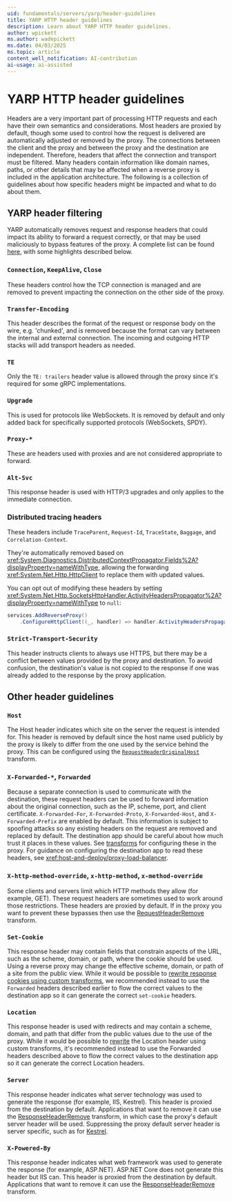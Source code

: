 ```yaml
---
uid: fundamentals/servers/yarp/header-guidelines
title: YARP HTTP header guidelines
description: Learn about YARP HTTP header guidelines.
author: wpickett
ms.author: wadepickett
ms.date: 04/03/2025
ms.topic: article
content_well_notification: AI-contribution
ai-usage: ai-assisted
---
```

# YARP HTTP header guidelines

Headers are a very important part of processing HTTP requests and each have their own semantics and considerations. Most headers are proxied by default, though some used to control how the request is delivered are automatically adjusted or removed by the proxy. The connections between the client and the proxy and between the proxy and the destination are independent. Therefore, headers that affect the connection and transport must be filtered. Many headers contain information like domain names, paths, or other details that may be affected when a reverse proxy is included in the application architecture. The following is a collection of guidelines about how specific headers might be impacted and what to do about them.

## YARP header filtering

YARP automatically removes request and response headers that could impact its ability to forward a request correctly, or that may be used maliciously to bypass features of the proxy. A complete list can be found [here](https://github.com/microsoft/reverse-proxy/blob/main/src/ReverseProxy/Forwarder/RequestUtilities.cs#L71), with some highlights described below.

### `Connection`, `KeepAlive`, `Close`

These headers control how the TCP connection is managed and are removed to prevent impacting the connection on the other side of the proxy.

### `Transfer-Encoding`

This header describes the format of the request or response body on the wire, e.g. 'chunked', and is removed because the format can vary between the internal and external connection. The incoming and outgoing HTTP stacks will add transport headers as needed.

### `TE`

Only the `TE: trailers` header value is allowed through the proxy since it's required for some gRPC implementations.

### `Upgrade`

This is used for protocols like WebSockets. It is removed by default and only added back for specifically supported protocols (WebSockets, SPDY).

### `Proxy-*`

These are headers used with proxies and are not considered appropriate to forward.

### `Alt-Svc`

This response header is used with HTTP/3 upgrades and only applies to the immediate connection.

### Distributed tracing headers

These headers include `TraceParent`, `Request-Id`, `TraceState`, `Baggage`, and `Correlation-Context`.

They're automatically removed based on <xref:System.Diagnostics.DistributedContextPropagator.Fields%2A?displayProperty=nameWithType>, allowing the forwarding <xref:System.Net.Http.HttpClient> to replace them with updated values.

You can opt out of modifying these headers by setting <xref:System.Net.Http.SocketsHttpHandler.ActivityHeadersPropagator%2A?displayProperty=nameWithType> to `null`:

```csharp
services.AddReverseProxy()
    .ConfigureHttpClient((_, handler) => handler.ActivityHeadersPropagator = null);
```

### `Strict-Transport-Security`

This header instructs clients to always use HTTPS, but there may be a conflict between values provided by the proxy and destination. To avoid confusion, the destination's value is not copied to the response if one was already added to the response by the proxy application.

## Other header guidelines

### `Host`

The Host header indicates which site on the server the request is intended for. This header is removed by default since the host name used publicly by the proxy is likely to differ from the one used by the service behind the proxy. This can be configured using the [`RequestHeaderOriginalHost`](xref:fundamentals/servers/yarp/transforms#requestheaderoriginalhost) transform.

### `X-Forwarded-*`, `Forwarded`

Because a separate connection is used to communicate with the destination, these request headers can be used to forward information about the original connection, such as the IP, scheme, port, and client certificate. `X-Forwarded-For`, `X-Forwarded-Proto`, `X-Forwarded-Host`, and `X-Forwarded-Prefix` are enabled by default. This information is subject to spoofing attacks so any existing headers on the request are removed and replaced by default. The destination app should be careful about how much trust it places in these values. See [transforms](xref:fundamentals/servers/yarp/transforms#defaults) for configuring these in the proxy. For guidance on configuring the destination app to read these headers, see <xref:host-and-deploy/proxy-load-balancer>.

### `X-http-method-override`, `x-http-method`, `x-method-override`

Some clients and servers limit which HTTP methods they allow (for example, GET). These request headers are sometimes used to work around those restrictions. These headers are proxied by default. If in the proxy you want to prevent these bypasses then use the [RequestHeaderRemove](xref:fundamentals/servers/yarp/transforms#requestheaderremove) transform.

### `Set-Cookie`

This response header may contain fields that constrain aspects of the URL, such as the scheme, domain, or path, where the cookie should be used. Using a reverse proxy may change the effective scheme, domain, or path of a site from the public view. While it would be possible to [rewrite response cookies using custom transforms](https://github.com/microsoft/reverse-proxy/issues/1109), we recommended instead to use the `Forwarded` headers described earlier to flow the correct values to the destination app so it can generate the correct `set-cookie` headers.

### `Location`

This response header is used with redirects and may contain a scheme, domain, and path that differ from the public values due to the use of the proxy. While it would be possible to [rewrite](https://github.com/microsoft/reverse-proxy/discussions/466) the Location header using custom transforms, it's recommended instead to use the Forwarded headers described above to flow the correct values to the destination app so it can generate the correct Location headers. 

### `Server`

This response header indicates what server technology was used to generate the response (for example, IIS, Kestrel). This header is proxied from the destination by default. Applications that want to remove it can use the [ResponseHeaderRemove](xref:fundamentals/servers/yarp/transforms#responseheaderremove) transform, in which case the proxy's default server header will be used. Suppressing the proxy default server header is server specific, such as for [Kestrel](/dotnet/api/microsoft.aspnetcore.server.kestrel.core.kestrelserveroptions.addserverheader#Microsoft_AspNetCore_Server_Kestrel_Core_KestrelServerOptions_AddServerHeader).

### `X-Powered-By`

This response header indicates what web framework was used to generate the response (for example, ASP.NET). ASP.NET Core does not generate this header but IIS can. This header is proxied from the destination by default. Applications that want to remove it can use the [ResponseHeaderRemove](xref:fundamentals/servers/yarp/transforms#responseheaderremove) transform.
